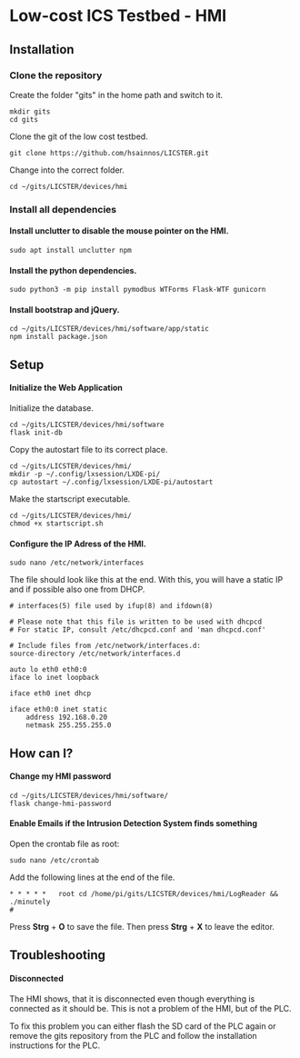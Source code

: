 # Low-cost ICS Testbed - HMI

## Installation

### Clone the repository

Create the folder "gits" in the home path and switch to it.

```
mkdir gits
cd gits
```

Clone the git of the low cost testbed.

```
git clone https://github.com/hsainnos/LICSTER.git
```

Change into the correct folder.

```
cd ~/gits/LICSTER/devices/hmi
```

### Install all dependencies


#### Install unclutter to disable the mouse pointer on the HMI.

```
sudo apt install unclutter npm
```

#### Install the python dependencies.

```
sudo python3 -m pip install pymodbus WTForms Flask-WTF gunicorn
```

#### Install bootstrap and jQuery.

```
cd ~/gits/LICSTER/devices/hmi/software/app/static
npm install package.json
```

## Setup

#### Initialize the Web Application

Initialize the database.

```
cd ~/gits/LICSTER/devices/hmi/software
flask init-db
```

Copy the autostart file to its correct place.

```
cd ~/gits/LICSTER/devices/hmi/
mkdir -p ~/.config/lxsession/LXDE-pi/
cp autostart ~/.config/lxsession/LXDE-pi/autostart
```

Make the startscript executable.

```
cd ~/gits/LICSTER/devices/hmi/
chmod +x startscript.sh
```

#### Configure the IP Adress of the HMI.

```
sudo nano /etc/network/interfaces
```

The file should look like this at the end. With this, you will have a static IP and if possible also one from DHCP.

```
# interfaces(5) file used by ifup(8) and ifdown(8)

# Please note that this file is written to be used with dhcpcd
# For static IP, consult /etc/dhcpcd.conf and 'man dhcpcd.conf'

# Include files from /etc/network/interfaces.d:
source-directory /etc/network/interfaces.d

auto lo eth0 eth0:0
iface lo inet loopback

iface eth0 inet dhcp

iface eth0:0 inet static
    address 192.168.0.20
    netmask 255.255.255.0

```


## How can I?

#### Change my HMI password

```
cd ~/gits/LICSTER/devices/hmi/software/
flask change-hmi-password
```

#### Enable Emails if the Intrusion Detection System finds something

Open the crontab file as root:

```
sudo nano /etc/crontab
```

Add the following lines at the end of the file.

```
* * * * *   root cd /home/pi/gits/LICSTER/devices/hmi/LogReader && ./minutely
#
```

Press __Strg__ + __O__ to save the file. Then press __Strg__ + __X__ to leave the editor. 

## Troubleshooting

#### Disconnected

The HMI shows, that it is disconnected even though everything is connected as it should be. This is not a problem of the HMI, but of the PLC. 

To fix this problem you can either flash the SD card of the PLC again or remove the gits repository from the PLC and follow the installation instructions for the PLC.

